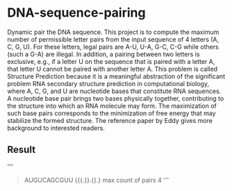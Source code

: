 # DNA-sequence-pairing

Dynamic pair the DNA sequence. 
This project is to compute the maximum number of permissible letter pairs
from the input sequence of 4 letters (A, C, G, U). For these letters, legal
pairs are A-U, U-A, G-C, C-G while others (such a G-A) are illegal. In
addition, a pairing between two letters is exclusive, e.g., if a letter U on the
sequence that is paired with a letter A, that letter U cannot be paired with
another letter A. This problem is called Structure Prediction because it is
a meaningful abstraction of the significant problem RNA secondary structure
prediction in computational biology, where A, C, G, and U are nucleotide
bases that constitute RNA sequences. A nucleotide base pair brings two
bases physically together, contributing to the structure into which an RNA
molecule may form. The maximization of such base pairs corresponds to the
minimization of free energy that may stabilize the formed structure. The
reference paper by Eddy gives more background to interested readers.


## Result

'''
>AUGUCAGCGUU
{{{.}}.{}.}
>max count of pairs
4
'''
